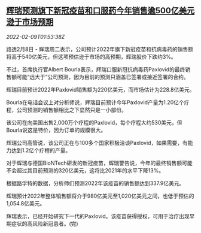 <!--1644372062000-->
[辉瑞预测旗下新冠疫苗和口服药今年销售逾500亿美元 逊于市场预期](https://cn.reuters.com/article/pfizer-sales-vaccines-medicines-0208-tue-idCNKBS2KE04L)
------

<div><i>2022-02-09T01:53:38Z</i></div><p>路透2月8日 - 辉瑞周二表示，公司预计2022年旗下新冠疫苗和抗病毒药的销售额将高于540亿美元，但这项预估逊于市场的高预期，辉瑞股价下跌约3%。</p><p>不过，首席执行官Albert Bourla表示，辉瑞口服新冠抗病毒药Paxlovid的最终销售额可能“远大于”公司预测，因为目前的预测只涵盖已签署或接近签署的合约。</p><p>辉瑞目前预计2022年Paxlovid销售额为220亿美元，而市场估计为228.8亿美元。</p><p>Bourla在电话会议上对分析师说，辉瑞目前预计今年Paxlovid产量为1.20亿个疗程，公司预测的销售额相比之下显然只是一小部份。</p><p>该公司在向美国出售2,000万个疗程的Paxlovid，每个疗程大约530美元，但Bourla说这是特价，因为订单的规模很大。</p><p>辉瑞公司高管说，该公司正在与100多个国家积极洽谈Paxlovid，如果需要，有能力达到1.2亿个疗程的产量。</p><p>对于辉瑞与德国BioNTech研发的新冠疫苗，辉瑞警告说，今年的最终销售额可能不会超过其目前预测的320亿美元，这将比2021年的水平下降13%。</p><p>根据路孚特的数据，分析师们预测2022年该疫苗的销售额达到337.9亿美元。</p><p>辉瑞预计2022年整体销售额将介于980亿美元至1,020亿美元之间，也低于预估的1,054.8亿美元。</p><p>辉瑞表示，已经开始研究下一代的Paxlovid。该疫苗获得授权，可用于治疗出现早期症状的高风险新冠患者。(完)</p>
